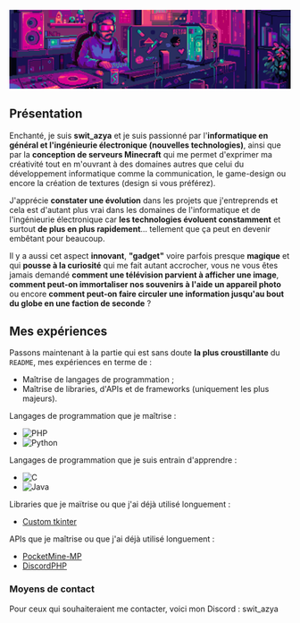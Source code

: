 ![banner](banner.gif)
## Présentation
  Enchanté, je suis **swit_azya** et je suis passionné par l'**informatique en général et l'ingénieurie électronique (nouvelles technologies)**, ainsi que par la **conception de serveurs Minecraft** qui me permet d'exprimer ma créativité tout en m'ouvrant à des domaines autres que celui du développement informatique comme la communication, le game-design ou encore la création de textures (design si vous préférez).
  
J'apprécie **constater une évolution** dans les projets que j'entreprends et cela est d'autant plus vrai dans les domaines de l'informatique et de l'ingénieurie électronique car **les technologies évoluent constamment** et surtout **de plus en plus rapidement**... tellement que ça peut en devenir embêtant pour beaucoup.

Il y a aussi cet aspect **innovant**, **"gadget"** voire parfois presque **magique** et qui **pousse à la curiosité** qui me fait autant accrocher, vous ne vous êtes jamais demandé **comment une télévision parvient à afficher une image**, **comment peut-on immortaliser nos souvenirs à l'aide un appareil photo** ou encore **comment peut-on faire circuler une information jusqu'au bout du globe en une faction de seconde** ?
## Mes expériences
Passons maintenant à la partie qui est sans doute **la plus croustillante** du ``README``, mes expériences en terme de :
- Maîtrise de langages de programmation ;
- Maîtrise de libraries, d'APIs et de frameworks (uniquement les plus majeurs).

Langages de programmation que je maîtrise : 
- ![PHP](https://img.shields.io/badge/php-%23777BB4.svg?style=plastic&logo=php&logoColor=white)
- ![Python](https://img.shields.io/badge/python-3670A0?style=plastic&logo=python&logoColor=ffdd54)

Langages de programmation que je suis entrain d'apprendre :
- ![C](https://img.shields.io/badge/c-%2300599C.svg?style=plastic&logo=c&logoColor=white)
- ![Java](https://img.shields.io/badge/java-%23ED8B00.svg?style=plastic&logo=openjdk&logoColor=white)

Libraries que je maïtrise ou que j'ai déjà utilisé longuement :
- [Custom tkinter](https://github.com/pmmp/PocketMine-MP)

APIs que je maîtrise ou que j'ai déjà utilisé longuement :
- [PocketMine-MP](https://github.com/pmmp/PocketMine-MP)
- [DiscordPHP](https://github.com/discord-php/DiscordPHP)
### Moyens de contact
Pour ceux qui souhaiteraient me contacter, voici mon Discord : swit_azya
